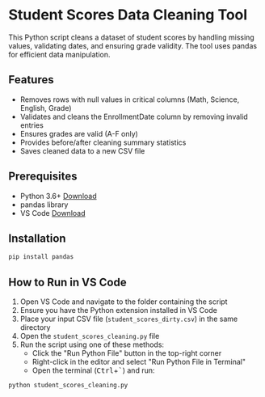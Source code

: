# Student Scores Data Cleaning Tool

This Python script cleans a dataset of student scores by handling missing values, validating dates, and ensuring grade validity. The tool uses pandas for efficient data manipulation.

## Features

- Removes rows with null values in critical columns (Math, Science, English, Grade)
- Validates and cleans the EnrollmentDate column by removing invalid entries
- Ensures grades are valid (A-F only)
- Provides before/after cleaning summary statistics
- Saves cleaned data to a new CSV file

## Prerequisites

- Python 3.6+ [Download](https://code.visualstudio.com/download)
- pandas library
- VS Code [Download](https://code.visualstudio.com/download)

## Installation
```bash
pip install pandas
```

## How to Run in VS Code

1. Open VS Code and navigate to the folder containing the script  
2. Ensure you have the Python extension installed in VS Code  
3. Place your input CSV file (`student_scores_dirty.csv`) in the same directory  
4. Open the `student_scores_cleaning.py` file  
5. Run the script using one of these methods:  
   - Click the "Run Python File" button in the top-right corner  
   - Right-click in the editor and select "Run Python File in Terminal"  
   - Open the terminal (<kbd>Ctrl</kbd>+<kbd>`</kbd>) and run:  

```bash
python student_scores_cleaning.py
```

